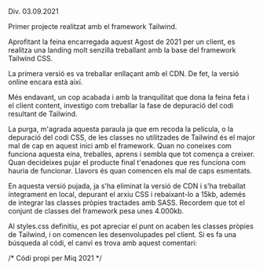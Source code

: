 Div. 03.09.2021

Primer projecte realitzat amb el framework Tailwind.

Aprofitant la feina encarregada aquest Agost de 2021 per un client, es realitza una landing molt senzilla treballant amb la base del framework Tailwind CSS.

La primera versió es va treballar enllaçant amb el CDN. <link href="https://unpkg.com/tailwindcss@^2/dist/tailwind.min.css" rel="stylesheet"> De fet, la versió online encara està així.

Més endavant, un cop acabada i amb la tranquilitat que dona la feina feta i el client content, investigo com treballar la fase de depuració del codi resultant de Tailwind.

La purga, m'agrada aquesta paraula ja que em recoda la película, o la depuració del codi CSS, de les classes no utilitzades de Tailwind és el major mal de cap en aquest inici amb el framework. Quan no coneixes com funciona aquesta eina, treballes, aprens i sembla que tot comença a creixer. Quan decideixes pujar el producte final t'enadones que res funciona com hauria de funcionar. Llavors és quan comencen els mal de caps esmentats.

En aquesta versió pujada, ja s'ha eliminat la versió de CDN i s'ha treballat íntegrament en local, depurant el arxiu CSS i rebaixant-lo a 15kb, ademés de integrar las classes pròpies tractades amb SASS. Recordem que tot el conjunt de classes del framework pesa unes 4.000kb.

Al styles.css definitiu, es pot apreciar el punt on acaben les classes pròpies de Tailwind, i on comencen les desenvolupades pel client. Si es fa una búsqueda al códi, el canvi es trova amb aquest comentari:

/* Códi propi per Miq 2021 */